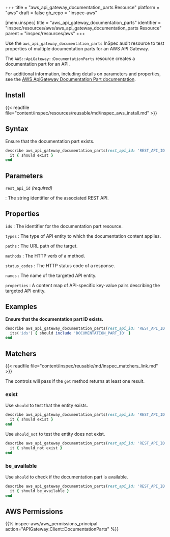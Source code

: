 +++
title = "aws_api_gateway_documentation_parts Resource"
platform = "aws"
draft = false
gh_repo = "inspec-aws"

[menu.inspec]
title = "aws_api_gateway_documentation_parts"
identifier = "inspec/resources/aws/aws_api_gateway_documentation_parts Resource"
parent = "inspec/resources/aws"
+++

Use the `aws_api_gateway_documentation_parts` InSpec audit resource to test properties of multiple documentation parts for an AWS API Gateway.

The `AWS::ApiGateway::DocumentationParts` resource creates a documentation part for an API.

For additional information, including details on parameters and properties, see the [AWS ApiGateway Documentation Part documentation](https://docs.aws.amazon.com/AWSCloudFormation/latest/UserGuide/aws-resource-apigateway-documentationpart.html).

## Install

{{< readfile file="content/inspec/resources/reusable/md/inspec_aws_install.md" >}}

## Syntax

Ensure that the documentation part exists.

```ruby
describe aws_api_gateway_documentation_parts(rest_api_id: 'REST_API_ID') do
  it { should exist }
end
```

## Parameters

`rest_api_id` _(required)_

: The string identifier of the associated REST API.

## Properties

`ids`
: The identifier for the documentation part resource.

`types`
: The type of API entity to which the documentation content applies.

`paths`
: The URL path of the target.

`methods`
: The HTTP verb of a method.

`status_codes`
: The HTTP status code of a response.

`names`
: The name of the targeted API entity.

`properties`
: A content map of API-specific key-value pairs describing the targeted API entity.

## Examples

**Ensure that the documentation part ID exists.**

```ruby
describe aws_api_gateway_documentation_parts(rest_api_id: 'REST_API_ID') do
  its('ids') { should include 'DOCUMENTATION_PART_ID' }
end
```

## Matchers

{{< readfile file="content/inspec/reusable/md/inspec_matchers_link.md" >}}

The controls will pass if the `get` method returns at least one result.

### exist

Use `should` to test that the entity exists.

```ruby
describe aws_api_gateway_documentation_parts(rest_api_id: 'REST_API_ID') do
  it { should exist }
end
```

Use `should_not` to test the entity does not exist.

```ruby
describe aws_api_gateway_documentation_parts(rest_api_id: 'REST_API_ID') do
  it { should_not exist }
end
```

### be_available

Use `should` to check if the documentation part is available.

```ruby
describe aws_api_gateway_documentation_parts(rest_api_id: 'REST_API_ID') do
  it { should be_available }
end
```

## AWS Permissions

{{% inspec-aws/aws_permissions_principal action="APIGateway:Client::DocumentationParts" %}}
